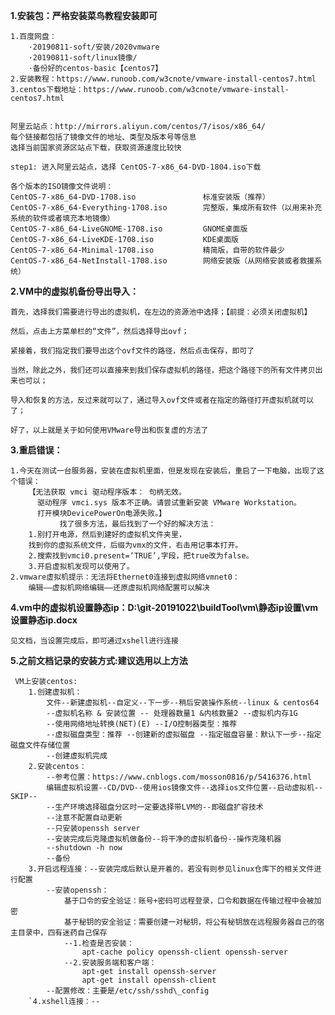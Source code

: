 

**1.安装包：严格安装菜鸟教程安装即可**

    1.百度网盘：
        ·20190811-soft/安装/2020vmware
        ·20190811-soft/linux镜像/
        ·备份好的centos-basic【centos7】
    2.安装教程：https://www.runoob.com/w3cnote/vmware-install-centos7.html
    3.centos下载地址：https://www.runoob.com/w3cnote/vmware-install-centos7.html
    
    
    阿里云站点：http://mirrors.aliyun.com/centos/7/isos/x86_64/
    每个链接都包括了镜像文件的地址、类型及版本号等信息
    选择当前国家资源区站点下载，获取资源速度比较快
    
    step1: 进入阿里云站点，选择 CentOS-7-x86_64-DVD-1804.iso下载
    
    各个版本的ISO镜像文件说明：
    CentOS-7-x86_64-DVD-1708.iso               标准安装版（推荐）
    CentOS-7-x86_64-Everything-1708.iso        完整版，集成所有软件（以用来补充系统的软件或者填充本地镜像）
    CentOS-7-x86_64-LiveGNOME-1708.iso         GNOME桌面版  
    CentOS-7-x86_64-LiveKDE-1708.iso           KDE桌面版  
    CentOS-7-x86_64-Minimal-1708.iso           精简版，自带的软件最少
    CentOS-7-x86_64-NetInstall-1708.iso        网络安装版（从网络安装或者救援系统）  
   
**2.VM中的虚拟机备份导出导入：**

    首先，选择我们需要进行导出的虚拟机，在左边的资源池中选择；【前提：必须关闭虚拟机】
    
    然后，点击上方菜单栏的“文件”，然后选择导出ovf；
    
    紧接着，我们指定我们要导出这个ovf文件的路径，然后点击保存，即可了
    
    当然，除此之外，我们还可以直接来到我们保存虚拟机的路径，把这个路径下的所有文件拷贝出来也可以；
    
    导入和恢复的方法，反过来就可以了，通过导入ovf文件或者在指定的路径打开虚拟机就可以了；
    
    好了，以上就是关于如何使用VMware导出和恢复虚的方法了

**3.重启错误：**

    1.今天在测试一台服务器，安装在虚拟机里面，但是发现在安装后，重启了一下电脑，出现了这个错误：
        【无法获取 vmci 驱动程序版本： 句柄无效。
          驱动程序 vmci.sys 版本不正确。请尝试重新安装 VMware Workstation。
          打开模块DevicePowerOn电源失败。】
               找了很多方法，最后找到了一个好的解决方法：
        1.别打开电源，然后到建好的虚拟机文件夹里，
        找到你的虚拟系统文件，后缀为vmx的文件，右击用记事本打开。
        2.搜索找到vmci0.present=‘TRUE’,字段，把true改为false。
        3.开启虚拟机发现可以使用了。
    2.vmware虚拟机提示：无法将Ethernet0连接到虚拟网络vmnet0：
        编辑——虚拟机网络编辑——还原虚拟机网络配置可以解决
    
    
**4.vm中的虚拟机设置静态ip：D:\git-20191022\buildTool\vm\静态ip设置\vm设置静态ip.docx**

    见文档，当设置完成后，即可通过xshell进行连接
    
**5.之前文档记录的安装方式:建议选用以上方法**

     VM上安装centos:
        1.创建虚拟机：
            文件--新建虚拟机--自定义--下一步--稍后安装操作系统--linux & centos64
            --虚拟机名称 & 安装位置 -- 处理器数量1 &内核数量2 --虚拟机内存1G 
            --使用网络地址转换(NET)(E) --I/O控制器类型：推荐 
            --虚拟磁盘类型：推荐 --创建新的虚拟磁盘 --指定磁盘容量：默认下一步--指定磁盘文件存储位置
            --创建虚拟机完成    
        2.安装centos：
            --参考位置：https://www.cnblogs.com/mosson0816/p/5416376.html
            编辑虚拟机设置--CD/DVD--使用ios镜像文件--选择ios文件位置--启动虚拟机--SKIP--
            --生产环境选择磁盘分区时一定要选择带LVM的--即磁盘扩容技术
            --注意不配置自动更新
            --只安装openssh server
            --安装完成后克隆虚拟机做备份--将干净的虚拟机备份--操作克隆机器
            --shutdown -h now
            --备份
        3.开启远程连接：--安装完成后默认是开着的，若没有则参见linux仓库下的相关文件进行配置
            --安装openssh：
                基于口令的安全验证：账号+密码可远程登录，口令和数据在传输过程中会被加密
                基于秘钥的安全验证：需要创建一对秘钥，将公有秘钥放在远程服务器自己的宿主目录中，四有迷药自己保存
                --1.检查是否安装：
                    apt-cache policy openssh-client openssh-server
                --2.安装服务端和客户端：
                    apt-get install openssh-server
                    apt-get install openssh-client
            --配置修改：主要是/etc/ssh/sshd\_config
        `4.xshell连接：--
    
    
    
    
